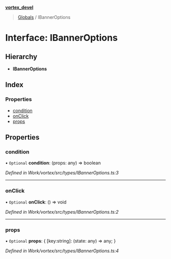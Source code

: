 **[vortex_devel](../README.md)**

> [Globals](../globals.md) / IBannerOptions

# Interface: IBannerOptions

## Hierarchy

* **IBannerOptions**

## Index

### Properties

* [condition](ibanneroptions.md#condition)
* [onClick](ibanneroptions.md#onclick)
* [props](ibanneroptions.md#props)

## Properties

### condition

• `Optional` **condition**: (props: any) => boolean

*Defined in Work/vortex/src/types/IBannerOptions.ts:3*

___

### onClick

• `Optional` **onClick**: () => void

*Defined in Work/vortex/src/types/IBannerOptions.ts:2*

___

### props

• `Optional` **props**: { [key:string]: (state: any) => any;  }

*Defined in Work/vortex/src/types/IBannerOptions.ts:4*
